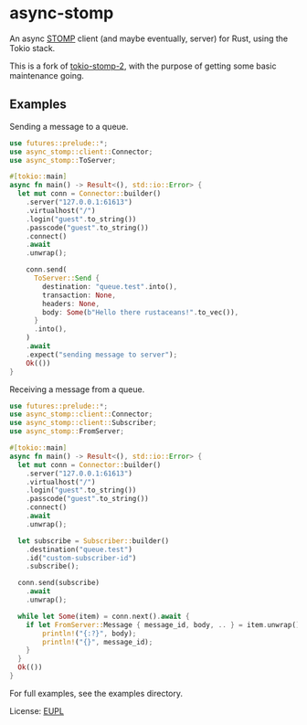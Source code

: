# async-stomp
An async [STOMP](https://stomp.github.io/) client (and maybe eventually, server) for Rust, using the Tokio stack.

This is a fork of [tokio-stomp-2](https://github.com/alexkunde/tokio-stomp-2), with the purpose of getting some basic maintenance going.

## Examples

Sending a message to a queue.

```rust
use futures::prelude::*;
use async_stomp::client::Connector;
use async_stomp::ToServer;

#[tokio::main]
async fn main() -> Result<(), std::io::Error> {
  let mut conn = Connector::builder()
    .server("127.0.0.1:61613")
    .virtualhost("/")
    .login("guest".to_string())
    .passcode("guest".to_string())
    .connect()
    .await
    .unwrap();

    conn.send(
      ToServer::Send {
        destination: "queue.test".into(),
        transaction: None,
        headers: None,
        body: Some(b"Hello there rustaceans!".to_vec()),
      }
      .into(),
    )
    .await
    .expect("sending message to server");
    Ok(())
}
```

Receiving a message from a queue.
```rust
use futures::prelude::*;
use async_stomp::client::Connector;
use async_stomp::client::Subscriber;
use async_stomp::FromServer;

#[tokio::main]
async fn main() -> Result<(), std::io::Error> {
  let mut conn = Connector::builder()
    .server("127.0.0.1:61613")
    .virtualhost("/")
    .login("guest".to_string())
    .passcode("guest".to_string())
    .connect()
    .await
    .unwrap();

  let subscribe = Subscriber::builder()
    .destination("queue.test")
    .id("custom-subscriber-id")
    .subscribe();

  conn.send(subscribe)
    .await
    .unwrap();

  while let Some(item) = conn.next().await {
    if let FromServer::Message { message_id, body, .. } = item.unwrap().content {
        println!("{:?}", body);
        println!("{}", message_id);
    }
  }
  Ok(())
}
```

For full examples, see the examples directory.

License: [EUPL](LICENSE)
